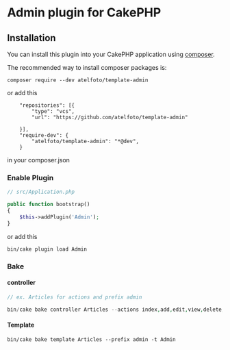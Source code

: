 # Admin plugin for CakePHP

## Installation

You can install this plugin into your CakePHP application using [composer](https://getcomposer.org).

The recommended way to install composer packages is:

```
composer require --dev atelfoto/template-admin
```
or add this
```
    "repositories": [{
        "type": "vcs",
        "url": "https://github.com/atelfoto/template-admin"

    }],
    "require-dev": {
        "atelfoto/template-admin": "*@dev",
    }
```
in your composer.json


### Enable Plugin

```php
// src/Application.php

public function bootstrap()
{
    $this->addPlugin('Admin');
}
```
or add this

```
bin/cake plugin load Admin
```
### Bake

#### controller

```php
// ex. Articles for actions and prefix admin 

bin/cake bake controller Articles --actions index,add,edit,view,delete,deleteAll,online, --prefix admin -t Admin
```
#### Template
```
bin/cake bake template Articles --prefix admin -t Admin
```
